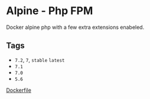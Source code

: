 # Alpine - Php FPM

Docker alpine php with a few extra extensions enabeled.

## Tags

* `7.2`, `7`, `stable` `latest`
* `7.1`
* `7.0`
* `5.6`

[Dockerfile](https://github.com/Johannestegner/docker-php-fpm/blob/master/Dockerfile)